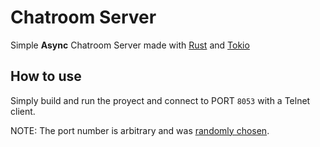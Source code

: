 # Chatroom Server
Simple **Async** Chatroom Server made with [Rust](https://www.rust-lang.org) and [Tokio](https://tokio.rs)

## How to use
Simply build and run the proyect and connect to PORT `8053` with a Telnet client.

NOTE: The port number is arbitrary and was [randomly chosen](https://techoverflow.net/2020/11/11/random-port-number-generator/).